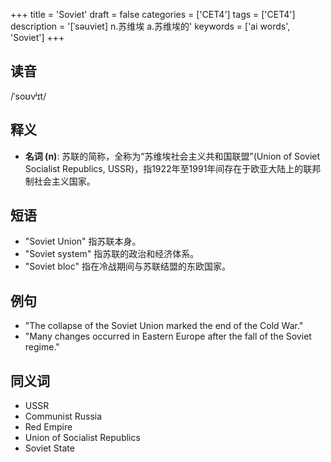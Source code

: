 +++
title = 'Soviet'
draft = false
categories = ['CET4']
tags = ['CET4']
description = '[ˈsəuviet] n.苏维埃 a.苏维埃的'
keywords = ['ai words', 'Soviet']
+++

## 读音
/ˈsoʊvʲɪt/

## 释义
- **名词 (n)**: 苏联的简称，全称为“苏维埃社会主义共和国联盟”(Union of Soviet Socialist Republics, USSR)，指1922年至1991年间存在于欧亚大陆上的联邦制社会主义国家。

## 短语
- "Soviet Union" 指苏联本身。
- "Soviet system" 指苏联的政治和经济体系。
- "Soviet bloc" 指在冷战期间与苏联结盟的东欧国家。

## 例句
- "The collapse of the Soviet Union marked the end of the Cold War."
- "Many changes occurred in Eastern Europe after the fall of the Soviet regime."

## 同义词
- USSR
- Communist Russia
- Red Empire
- Union of Socialist Republics
- Soviet State
